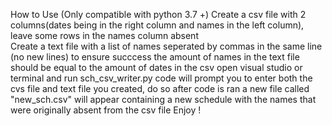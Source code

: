 How to Use (Only compatible with python 3.7 +) 
Create a csv file with 2 columns(dates being in the right column and names in the left column), leave some rows in the names column absent  
Create a text file with a list of names seperated by commas in the same line (no new lines)
to ensure succcess the amount of names in the text file should be equal to the amount of dates in the csv 
open visual studio or terminal and run sch_csv_writer.py
code will prompt you to enter both the cvs file and text file you created, do so
after code is ran a new file called "new_sch.csv" will appear containing a new schedule with the names that were originally absent from the csv file
Enjoy !
